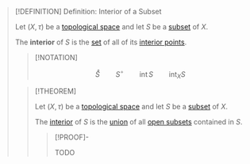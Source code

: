 >[!DEFINITION] Definition: Interior of a Subset
>
>Let $(X, \tau)$ be a [topological space](Topological%20Space.md) and let $S$ be a [subset](../Set%20Theory/Subset.md) of $X$.
>
>The **interior** of $S$ is the [set](../Set%20Theory/Set.md) of all of its [interior points](Interior%20Point.md).
>
>>[!NOTATION]
>>
>>$$\mathring S \qquad S^\circ \qquad \operatorname{int} S \qquad \operatorname{int}_X S$$
>>
>
>>[!THEOREM]
>>
>>Let $(X, \tau)$ be a [topological space](Topological%20Space.md) and let $S$ be a [subset](../Set%20Theory/Subset.md) of $X$.
>>
>>The [interior](Interior.md) of $S$ is the [union](../Set%20Theory/Set%20Systems/Union%20of%20a%20Set%20System.md) of all [open subsets](Open%20Subset.md) contained in $S$.
>>
>>>[!PROOF]-
>>>
>>>TODO
>>>
>>
>
